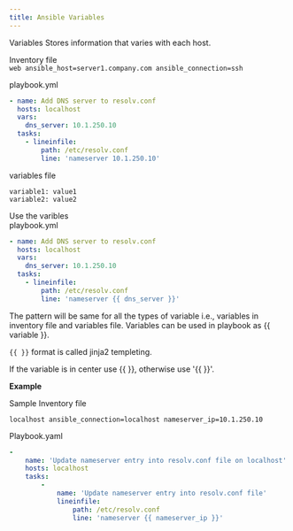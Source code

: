 ```yaml
---
title: Ansible Variables
---
```


Variables Stores information that varies with each host.   

Inventory file  
`web ansible_host=server1.company.com ansible_connection=ssh`  

playbook.yml
```yml
- name: Add DNS server to resolv.conf
  hosts: localhost
  vars:
    dns_server: 10.1.250.10
  tasks:
    - lineinfile:
        path: /etc/resolv.conf
        line: 'nameserver 10.1.250.10'
```
variables file
```
variable1: value1
variable2: value2
```

Use the varibles   
playbook.yml
```yml
- name: Add DNS server to resolv.conf
  hosts: localhost
  vars:
    dns_server: 10.1.250.10
  tasks:
    - lineinfile:
        path: /etc/resolv.conf
        line: 'nameserver {{ dns_server }}'
```
The pattern will be same for all the types of variable i.e., variables in inventory file and 
variables file. Variables can be used in playbook as {{ variable }}.   

`{{ }}` format is called jinja2 templeting.   

If the variable is in center use {{ }}, otherwise use '{{ }}'.    

**Example**

Sample Inventory file
```
localhost ansible_connection=localhost nameserver_ip=10.1.250.10
```
Playbook.yaml
```yml
-
    name: 'Update nameserver entry into resolv.conf file on localhost'
    hosts: localhost
    tasks:
        -
            name: 'Update nameserver entry into resolv.conf file'
            lineinfile:
                path: /etc/resolv.conf
                line: 'nameserver {{ nameserver_ip }}'
```





